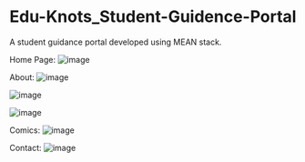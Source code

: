 # Edu-Knots_Student-Guidence-Portal
A student guidance portal developed using MEAN stack.

Home Page:
![image](https://github.com/saipraneeth541/Edu-Knots_Student-Guidence-Portal/assets/107699000/5f2f73e6-162e-4e0d-8471-df8c3dbb3944)

About:
![image](https://github.com/saipraneeth541/Edu-Knots_Student-Guidence-Portal/assets/107699000/a033459c-7f8c-40e6-abe8-f7ed1fe9690f)

![image](https://github.com/saipraneeth541/Edu-Knots_Student-Guidence-Portal/assets/107699000/40ad6c70-788c-4c35-a62c-189e6404ea6c)

![image](https://github.com/saipraneeth541/Edu-Knots_Student-Guidence-Portal/assets/107699000/53a71e9d-dfd3-458f-a5ed-f7a887659b0d)

Comics:
![image](https://github.com/saipraneeth541/Edu-Knots_Student-Guidence-Portal/assets/107699000/94b5568d-9fa2-4d96-8893-16c2e4187189)

Contact:
![image](https://github.com/saipraneeth541/Edu-Knots_Student-Guidence-Portal/assets/107699000/8265b6c1-9342-4a8a-a16b-1be721b49603)
